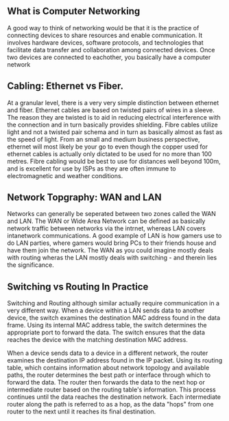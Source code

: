  ## What is Computer Networking 
A good way to think of networking would be that it is the practice of connecting devices to share resources and enable communication. It involves hardware devices, software protocols, and technologies that facilitate data transfer and collaboration among connected devices. Once two devices are connected to eachother, you basically have a computer network

 ## Cabling: Ethernet vs Fiber.

At a granular level, there is a very very simple distinction between ethernet and fiber. Ethernet cables are based on twisted pairs of wires in a sleeve. The reason they are twisted is to aid in reducing electrical interference with the connection and in turn basically provides shielding. Fibre cables utilize light and not a twisted pair schema and in turn as basically almost as fast as the speed of light. From an small and medium business perspective, ethernet will most likely be your go to even though the copper used for ethernet cables is actually only dictated to be used for no more than 100 metres. Fibre cabling would be best to use for distances well beyond 100m, and is excellent for use by ISPs as they are often immune to electromagnetic and weather conditions.

 ## Network Topgraphy: WAN and LAN 

Networks can generally be seperated between two zones called the WAN and LAN. The WAN or Wide Area Network can be defined as basically network traffic between networks via the intrnet, whereas LAN covers intanetwork communications. A good example of LAN is how gamers use to do LAN parties, where gamers would bring PCs to their friends house and have them join the network. The WAN as you could imagine mostly deals with routing wheras the LAN mostly deals with switching - and therein lies the significance. 

 ## Switching vs Routing In Practice 
Switching and Routing although similar actually require communication in a very different way. When a device within a LAN sends data to another device, the switch examines the destination MAC address found in the data frame. Using its internal MAC address table, the switch determines the appropriate port to forward the data. The switch ensures that the data reaches the device with the matching destination MAC address.

When a device sends data to a device in a different network, the router examines the destination IP address found in the IP packet. Using its routing table, which contains information about network topology and available paths, the router determines the best path or interface through which to forward the data. The router then forwards the data to the next hop or intermediate router based on the routing table's information. This process continues until the data reaches the destination network. Each intermediate router along the path is referred to as a hop, as the data "hops" from one router to the next until it reaches its final destination.















